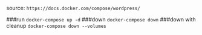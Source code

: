 source: `https://docs.docker.com/compose/wordpress/`

###run
`docker-compose up -d`
###down
`docker-compose down`
###down with cleanup
`docker-compose down --volumes`